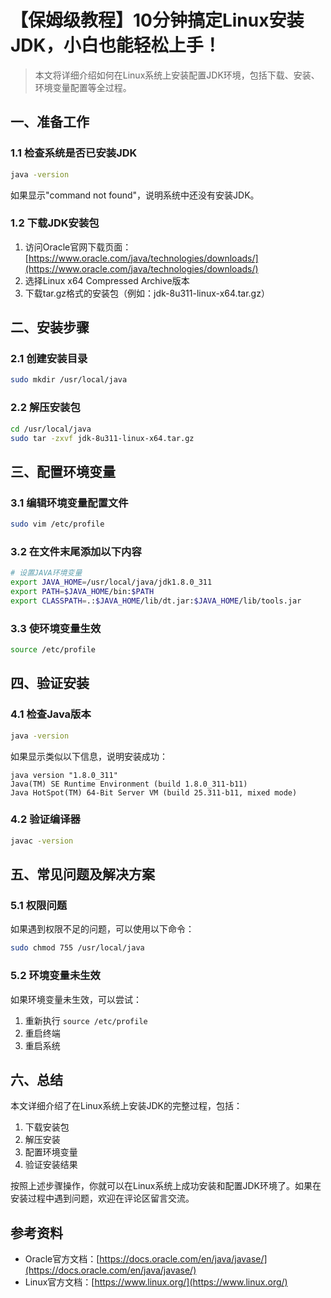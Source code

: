 # 【保姆级教程】10分钟搞定Linux安装JDK，小白也能轻松上手！

> 本文将详细介绍如何在Linux系统上安装配置JDK环境，包括下载、安装、环境变量配置等全过程。

## 一、准备工作

### 1.1 检查系统是否已安装JDK
```bash
java -version
```
如果显示"command not found"，说明系统中还没有安装JDK。

### 1.2 下载JDK安装包
1. 访问Oracle官网下载页面：[https://www.oracle.com/java/technologies/downloads/](https://www.oracle.com/java/technologies/downloads/)
2. 选择Linux x64 Compressed Archive版本
3. 下载tar.gz格式的安装包（例如：jdk-8u311-linux-x64.tar.gz）

## 二、安装步骤

### 2.1 创建安装目录
```bash
sudo mkdir /usr/local/java
```

### 2.2 解压安装包
```bash
cd /usr/local/java
sudo tar -zxvf jdk-8u311-linux-x64.tar.gz
```

## 三、配置环境变量

### 3.1 编辑环境变量配置文件
```bash
sudo vim /etc/profile
```

### 3.2 在文件末尾添加以下内容
```bash
# 设置JAVA环境变量
export JAVA_HOME=/usr/local/java/jdk1.8.0_311
export PATH=$JAVA_HOME/bin:$PATH
export CLASSPATH=.:$JAVA_HOME/lib/dt.jar:$JAVA_HOME/lib/tools.jar
```

### 3.3 使环境变量生效
```bash
source /etc/profile
```

## 四、验证安装

### 4.1 检查Java版本
```bash
java -version
```
如果显示类似以下信息，说明安装成功：
```
java version "1.8.0_311"
Java(TM) SE Runtime Environment (build 1.8.0_311-b11)
Java HotSpot(TM) 64-Bit Server VM (build 25.311-b11, mixed mode)
```

### 4.2 验证编译器
```bash
javac -version
```

## 五、常见问题及解决方案

### 5.1 权限问题
如果遇到权限不足的问题，可以使用以下命令：
```bash
sudo chmod 755 /usr/local/java
```

### 5.2 环境变量未生效
如果环境变量未生效，可以尝试：
1. 重新执行 `source /etc/profile`
2. 重启终端
3. 重启系统

## 六、总结

本文详细介绍了在Linux系统上安装JDK的完整过程，包括：
1. 下载安装包
2. 解压安装
3. 配置环境变量
4. 验证安装结果

按照上述步骤操作，你就可以在Linux系统上成功安装和配置JDK环境了。如果在安装过程中遇到问题，欢迎在评论区留言交流。

## 参考资料
- Oracle官方文档：[https://docs.oracle.com/en/java/javase/](https://docs.oracle.com/en/java/javase/)
- Linux官方文档：[https://www.linux.org/](https://www.linux.org/)
